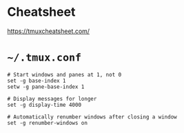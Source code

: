# Cheatsheet
https://tmuxcheatsheet.com/

# `~/.tmux.conf`
```
# Start windows and panes at 1, not 0
set -g base-index 1
setw -g pane-base-index 1

# Display messages for longer
set -g display-time 4000

# Automatically renumber windows after closing a window
set -g renumber-windows on
```

